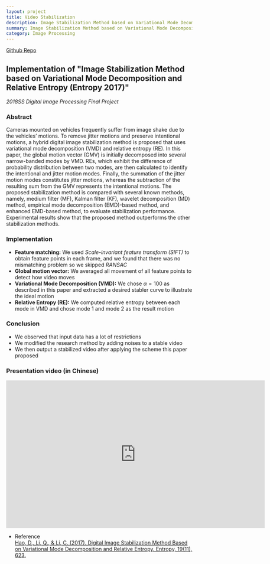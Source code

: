 ```yaml
---
layout: project
title: Video Stabilization
description: Image Stabilization Method based on Variational Mode Decomposition and Relative Entropy (Entropy 2017)
summary: Image Stabilization Method based on Variational Mode Decomposition and Relative Entropy (Entropy 2017)
category: Image Processing
---
```


[Github Repo](https://github.com/vivianjeng/Image-Stabilization-Method-using-VMD-and-RE)

## Implementation of "Image Stabilization Method based on Variational Mode Decomposition and Relative Entropy (Entropy 2017)"

*2018SS Digital Image Processing Final Project*

### Abstract
Cameras mounted on vehicles frequently suffer from image shake due to the vehicles’ motions. To remove jitter motions and preserve intentional motions, a hybrid digital image stabilization method is proposed that uses variational mode decomposition (VMD) and relative entropy (RE). In this paper, the global motion vector (GMV) is initially decomposed into several narrow-banded modes by VMD. REs, which exhibit the difference of probability distribution between two modes, are then calculated to identify the intentional and jitter motion modes. Finally, the summation of the jitter motion modes constitutes jitter motions, whereas the subtraction of the resulting sum from the GMV represents the intentional motions. The proposed stabilization method is compared with several known methods, namely, medium filter (MF), Kalman filter (KF), wavelet decomposition (MD) method, empirical mode decomposition (EMD)-based method, and enhanced EMD-based method, to evaluate stabilization performance. Experimental results show that the proposed method outperforms the other stabilization methods.

### Implementation
- **Feature matching:** We used *Scale-invariant feature transform (SIFT)* to obtain feature points in each frame, and we found that there was no mismatching problem so we skipped *RANSAC*
- **Global motion vector:** We averaged all movement of all feature points to detect how video moves
- **Variational Mode Decomposition (VMD):** We chose $\alpha=100$ as described in this paper and extracted a desired stabler curve to illustrate the ideal motion
- **Relative Entropy (RE):** We computed relative entropy between each mode in VMD and chose mode 1 and mode 2 as the result motion

### Conclusion
- We observed that input data has a lot of restrictions
- We modified the research method by adding noises to a stable video
- We then output a stabilized video after applying the scheme this paper proposed

### Presentation video (in Chinese)
<iframe width="700" height="400" src="https://www.youtube.com/embed/clO5tRXlWKA" frameborder="0" allow="accelerometer; autoplay; clipboard-write; encrypted-media; gyroscope; picture-in-picture" allowfullscreen></iframe>

- Reference <br />
[Hao, D., Li, Q., & Li, C. (2017). Digital Image Stabilization Method Based on Variational Mode Decomposition and Relative Entropy. Entropy, 19(11), 623.](https://www.mdpi.com/1099-4300/19/11/623)